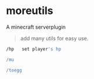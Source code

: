 # moreutils

A minecraft serverplugin

> add many utils for easy use.

```bash
/hp   set player's hp

/mu

/toegg 
```

